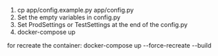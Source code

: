1. cp app/config.example.py app/config.py
2. Set the empty variables in config.py
3. Set ProdSettings or TestSettings at the end of the config.py
4. docker-compose up

for recreate the container:
docker-compose up --force-recreate --build 